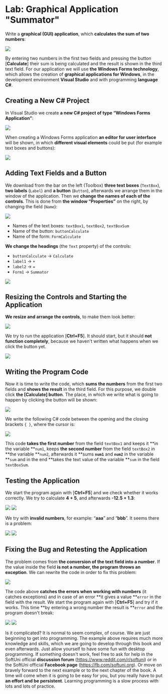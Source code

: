 # Lab: Graphical Application "Summator"

Write a **graphical (GUI) application**, which **calculates the sum of two numbers**:

![](../../../../assets/chapter-1-images/07.Numbers-sum-01.png)

By entering two numbers in the first two fields and pressing the button \[**Calculate**] their sum is being calculated and the result is shown in the third text field. For our application we will use **the Windows Forms technology**, which allows the creation of **graphical applications for Windows**, in the development environment **Visual Studio** and with programming **language** **C#**.

## Creating a New C# Project

In Visual Studio we create **a new C# project of type “Windows Forms Application”**:

![](../../../../assets/chapter-1-images/07.Numbers-sum-02.png)

When creating a Windows Forms application **an editor for user interface** will be shown, in which **different visual elements** could be put (for example text boxes and buttons):

![](../../../../assets/chapter-1-images/07.Numbers-sum-03.png)

## Adding Text Fields and a Button

We download from the bar on the left (Toolbox) **three text boxes** (`TextBox`), **two labels** (`Label`) and **a button** (`Button`), afterwards we arrange them in the window of the application. Then we **change the names of each of the controls**. This is done from **the window “Properties”** on the right, by changing the field (`Name`):

![](../../../../assets/chapter-1-images/07.Numbers-sum-04.png)

* Names of the text boxes: `textBox1`, `textBox2`, `textBoxSum`
* Name of the button: `buttonCalculate`
* Name of the form: `FormCalculate`

**We change the headings** (the `Text` property) of the controls:

* `buttonCalculate` -> `Calculate`
* `label1` -> `+`
* `label2` -> `=`
* `Form1` -> `Summator`

![](../../../../assets/chapter-1-images/07.Numbers-sum-05.png)

## Resizing the Controls and Starting the Application

**We resize and arrange the controls**, to make them look better:

![](../../../../assets/chapter-1-images/07.Numbers-sum-06.png)

We try to run the application \[**Ctrl+F5**]. It should start, but it should **not function completely**, because we haven't written what happens when we click the button yet.

![](../../../../assets/chapter-1-images/07.Numbers-sum-07.png)

## Writing the Program Code

Now it is time to write the code, which **sums the numbers** from the first two fields and **shows the result** in the third field. For this purpose, we double click **the \[Calculate] button**. The place, in which we write what is going to happen by clicking the button will be shown:

![](../../../../assets/chapter-1-images/07.Numbers-sum-08.png)

We write the following C# code between the opening and the closing brackets `{ }`, where the cursor is:

![](../../../../assets/chapter-1-images/07.Numbers-sum-09.png)

This code **takes the first number** from the field `textBox1` and keeps it \*\*in the variable \*\*`num1`, keeps **the second number** from the field `textBox2` in \*\*the variable \*\*`num2`, afterwards it \*\*sums **`num1`** and **`num2`** in the variable \*\*`sum` and in the end \*\*takes the text value of the variable \*\*`sum` in the field `textBoxSum`.

## Testing the Application

We start the program again with \[**Ctrl+F5**] and we check whether it works correctly. We try to calculate **4 + 5**, and afterwards **-12.5 + 1.3**:

![](../../../../assets/chapter-1-images/07.Numbers-sum-10.png) ![](../../../../assets/chapter-1-images/07.Numbers-sum-11.png)

We try with **invalid numbers**, for example: “**aaa**” and “**bbb**”. It seems there is a problem:

![](../../../../assets/chapter-1-images/07.Numbers-sum-12.png) ![](../../../../assets/chapter-1-images/07.Numbers-sum-13.png)

## Fixing the Bug and Retesting the Application

The problem comes from **the conversion of the text field into a number**. If the value inside the field **is not a number, the program throws an exception**. We can rewrite the code in order to fix this problem:

![](../../../../assets/chapter-1-images/07.Numbers-sum-14.png)

The code above **catches the errors when working with numbers** (it catches exceptions) and in case of an error \*\*it gives a value \*\*`error` in the field with the result. We start the program again with \[**Ctrl+F5**] and try if it works. This time \*\*by entering a wrong number the result is \*\*`error` and the program doesn't break:

![](../../../../assets/chapter-1-images/07.Numbers-sum-15.png) ![](../../../../assets/chapter-1-images/07.Numbers-sum-16.png)

Is it complicated? It is normal to seem complex, of course. We are just beginning to get into programming. The example above requires much more knowledge and skills, which we are going to develop through this book and even afterwards. Just allow yourself to have some fun with desktop programming. If something doesn't work, feel free to ask for help in the SoftUni official **discussion forum** (https://www.reddit.com/r/softuni) or in the SoftUni official **Facebook page** (https://fb.com/softuni.org). Or move on bravely forward to the next example or to the next chapter of the book. A time will come when it is going to be easy for you, but you really have to put **an effort and be persistent**. Learning programming is a slow process with lots and lots of practice.
